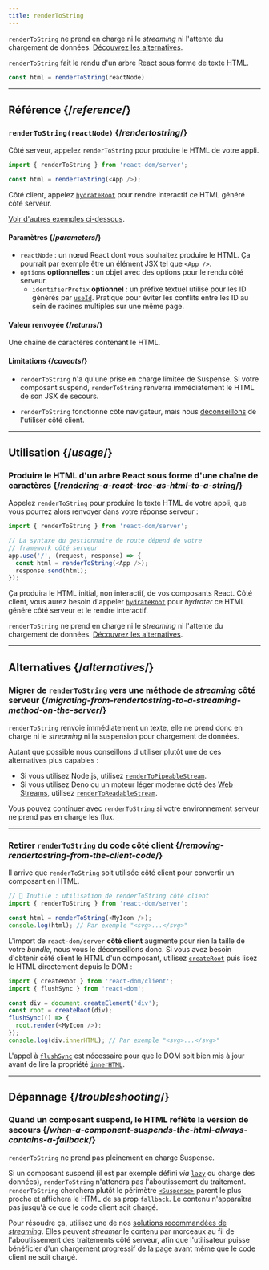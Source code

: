 ```yaml
---
title: renderToString
---
```


<Pitfall>

`renderToString` ne prend en charge ni le *streaming* ni l'attente du chargement de données. [Découvrez les alternatives](#alternatives).

</Pitfall>

<Intro>

`renderToString` fait le rendu d'un arbre React sous forme de texte HTML.

```js
const html = renderToString(reactNode)
```

</Intro>

<InlineToc />

---

## Référence {/*reference*/}

### `renderToString(reactNode)` {/*rendertostring*/}

Côté serveur, appelez `renderToString` pour produire le HTML de votre appli.

```js
import { renderToString } from 'react-dom/server';

const html = renderToString(<App />);
```

Côté client, appelez [`hydrateRoot`](/reference/react-dom/client/hydrateRoot) pour rendre interactif ce HTML généré côté serveur.

[Voir d'autres exemples ci-dessous](#usage).

#### Paramètres {/*parameters*/}

* `reactNode` : un nœud React dont vous souhaitez produire le HTML. Ça pourrait par exemple être un élément JSX tel que `<App />`.
* `options` **optionnelles** : un objet avec des options pour le rendu côté serveur.
  * `identifierPrefix` **optionnel** : un préfixe textuel utilisé pour les ID générés par [`useId`](/reference/react/useId). Pratique pour éviter les conflits entre les ID au sein de racines multiples sur une même page.

#### Valeur renvoyée {/*returns*/}

Une chaîne de caractères contenant le HTML.

#### Limitations {/*caveats*/}

* `renderToString` n'a qu'une prise en charge limitée de Suspense. Si votre composant suspend, `renderToString` renverra immédiatement le HTML de son JSX de secours.

* `renderToString` fonctionne côté navigateur, mais nous [déconseillons](#removing-rendertostring-from-the-client-code) de l'utiliser côté client.

---

## Utilisation {/*usage*/}

### Produire le HTML d'un arbre React sous forme d'une chaîne de caractères {/*rendering-a-react-tree-as-html-to-a-string*/}

Appelez `renderToString` pour produire le texte HTML de votre appli, que vous pourrez alors renvoyer dans votre réponse serveur :

```js {5-6}
import { renderToString } from 'react-dom/server';

// La syntaxe du gestionnaire de route dépend de votre
// framework côté serveur
app.use('/', (request, response) => {
  const html = renderToString(<App />);
  response.send(html);
});
```

Ça produira le HTML initial, non interactif, de vos composants React. Côté client, vous aurez besoin d'appeler [`hydrateRoot`](/reference/react-dom/client/hydrateRoot) pour *hydrater* ce HTML généré côté serveur et le rendre interactif.


<Pitfall>

`renderToString` ne prend en charge ni le *streaming* ni l'attente du chargement de données. [Découvrez les alternatives](#alternatives).

</Pitfall>

---

## Alternatives {/*alternatives*/}

### Migrer de `renderToString` vers une méthode de *streaming* côté serveur {/*migrating-from-rendertostring-to-a-streaming-method-on-the-server*/}

`renderToString` renvoie immédiatement un texte, elle ne prend donc en charge ni le *streaming* ni la suspension pour chargement de données.

Autant que possible nous conseillons d'utiliser plutôt une de ces alternatives plus capables :

* Si vous utilisez Node.js, utilisez [`renderToPipeableStream`](/reference/react-dom/server/renderToPipeableStream).
* Si vous utilisez Deno ou un moteur léger moderne doté des [Web Streams](https://developer.mozilla.org/fr/docs/Web/API/Streams_API), utilisez [`renderToReadableStream`](/reference/react-dom/server/renderToReadableStream).

Vous pouvez continuer avec `renderToString` si votre environnement serveur ne prend pas en charge les flux.

---

### Retirer `renderToString` du code côté client {/*removing-rendertostring-from-the-client-code*/}

Il arrive que `renderToString` soit utilisée côté client pour convertir un composant en HTML.

```js {1-2}
// 🚩 Inutile : utilisation de renderToString côté client
import { renderToString } from 'react-dom/server';

const html = renderToString(<MyIcon />);
console.log(html); // Par exemple "<svg>...</svg>"
```

L'import de `react-dom/server` **côté client** augmente pour rien la taille de votre *bundle*, nous vous le déconseillons donc.  Si vous avez besoin d'obtenir côté client le HTML d'un composant, utilisez [`createRoot`](/reference/react-dom/client/createRoot) puis lisez le HTML directement depuis le DOM :

```js
import { createRoot } from 'react-dom/client';
import { flushSync } from 'react-dom';

const div = document.createElement('div');
const root = createRoot(div);
flushSync(() => {
  root.render(<MyIcon />);
});
console.log(div.innerHTML); // Par exemple "<svg>...</svg>"
```

L'appel à [`flushSync`](/reference/react-dom/flushSync) est nécessaire pour que le DOM soit bien mis à jour avant de lire la propriété [`innerHTML`](https://developer.mozilla.org/fr/docs/Web/API/Element/innerHTML).

---

## Dépannage {/*troubleshooting*/}

### Quand un composant suspend, le HTML reflète la version de secours {/*when-a-component-suspends-the-html-always-contains-a-fallback*/}

`renderToString` ne prend pas pleinement en charge Suspense.

Si un composant suspend (il est par exemple défini *via* [`lazy`](/reference/react/lazy) ou charge des données), `renderToString` n'attendra pas l'aboutissement du traitement. `renderToString` cherchera plutôt le périmètre [`<Suspense>`](/reference/react/Suspense) parent le plus proche et affichera le HTML de sa prop `fallback`. Le contenu n'apparaîtra pas jusqu'à ce que le code client soit chargé.

Pour résoudre ça, utilisez une de nos [solutions recommandées de *streaming*](#migrating-from-rendertostring-to-a-streaming-method-on-the-server).  Elles peuvent *streamer* le contenu par morceaux au fil de l'aboutissement des traitements côté serveur, afin que l'utilisateur puisse bénéficier d'un chargement progressif de la page avant même que le code client ne soit chargé.
